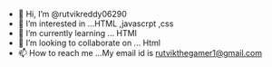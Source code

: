 - 👋 Hi, I’m @rutvikreddy06290
- 👀 I’m interested in ...HTML ,javascrpt ,css 
- 🌱 I’m currently learning ... HTMl
- 💞️ I’m looking to collaborate on ... Html
- 📫 How to reach me ...My email id is rutvikthegamer1@gmail.com

<!---
rutvikreddy06290/rutvikreddy06290 is a ✨ special ✨ repository because its `README.md` (this file) appears on your GitHub profile.
You can click the Preview link to take a look at your changes.
---> 
